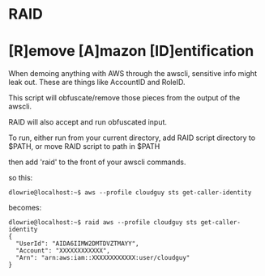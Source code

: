 # RAID
[R]emove [A]mazon [ID]entification
==================================

When demoing anything with AWS through the awscli, sensitive info might leak out.
These are things like AccountID and RoleID.

This script will obfuscate/remove those pieces from the output of the awscli.

RAID will also accept and run obfuscated input.

To run, either run from your current directory, add RAID script directory to $PATH, or move RAID script to path in $PATH

then add 'raid' to the front of your awscli commands.

so this:

  ```
  dlowrie@localhost:~$ aws --profile cloudguy sts get-caller-identity
  ```

becomes:
  ```
  dlowrie@localhost:~$ raid aws --profile cloudguy sts get-caller-identity
  {
    "UserId": "AIDA6IIMW2DMTDVZTMAYY",
    "Account": "XXXXXXXXXXXX",
    "Arn": "arn:aws:iam::XXXXXXXXXXXX:user/cloudguy"
  }
  ```
